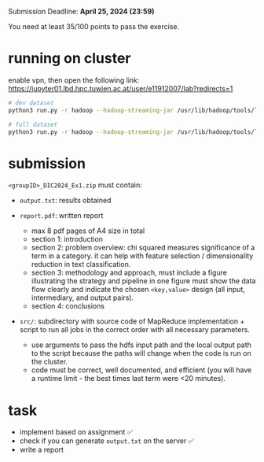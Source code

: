 Submission Deadline: **April 25, 2024 (23:59)**

You need at least 35/100 points to pass the exercise.

# running on cluster

enable vpn, then open the following link: https://jupyter01.lbd.hpc.tuwien.ac.at/user/e11912007/lab?redirects=1

```bash
# dev dataset
python3 run.py -r hadoop --hadoop-streaming-jar /usr/lib/hadoop/tools/lib/hadoop-streaming-3.3.5.jar hdfs:///user/dic24_shared/amazon-reviews/full/reviews_devset.json --stopwords stopwords.txt > output.txt

# full dataset
python3 run.py -r hadoop --hadoop-streaming-jar /usr/lib/hadoop/tools/lib/hadoop-streaming-3.3.5.jar hdfs:///user/dic24_shared/amazon-reviews/full/reviewscombined.json --stopwords stopwords.txt > output.txt
```

# submission

`<groupID>_DIC2024_Ex1.zip` must contain:

-   `output.txt`: results obtained
-   `report.pdf`: written report

    -   max 8 pdf pages of A4 size in total
    -   section 1: introduction
    -   section 2: problem overview: chi squared measures significance of a term in a category. it can help with feature selection / dimensionality reduction in text classification.
    -   section 3: methodology and approach, must include a figure illustrating the strategy and pipeline in one figure must show the data flow clearly and indicate the chosen `<key,value>` design (all input, intermediary, and output pairs).
    -   section 4: conclusions

-   `src/`: subdirectory with source code of MapReduce implementation + script to run all jobs in the correct order with all necessary parameters.
    -   use arguments to pass the hdfs input path and the local output path to the script because the paths will change when the code is run on the cluster.
    -   code must be correct, well documented, and efficient (you will have a runtime limit - the best times last term were <20 minutes).

# task

-   implement based on assignment ✅
-   check if you can generate `output.txt` on the server ✅
-   write a report
